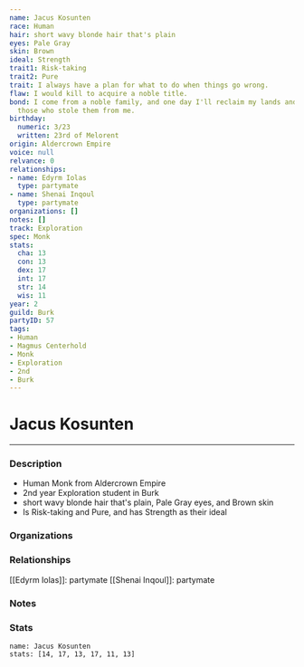 ```yaml
---
name: Jacus Kosunten
race: Human
hair: short wavy blonde hair that's plain
eyes: Pale Gray
skin: Brown
ideal: Strength
trait1: Risk-taking
trait2: Pure
trait: I always have a plan for what to do when things go wrong.
flaw: I would kill to acquire a noble title.
bond: I come from a noble family, and one day I'll reclaim my lands and title from
  those who stole them from me.
birthday:
  numeric: 3/23
  written: 23rd of Melorent
origin: Aldercrown Empire
voice: null
relvance: 0
relationships:
- name: Edyrm Iolas
  type: partymate
- name: Shenai Inqoul
  type: partymate
organizations: []
notes: []
track: Exploration
spec: Monk
stats:
  cha: 13
  con: 13
  dex: 17
  int: 17
  str: 14
  wis: 11
year: 2
guild: Burk
partyID: 57
tags:
- Human
- Magmus Centerhold
- Monk
- Exploration
- 2nd
- Burk
---
```

# Jacus Kosunten
---
### Description
- Human Monk from Aldercrown Empire
- 2nd year Exploration student in Burk
- short wavy blonde hair that's plain, Pale Gray eyes, and Brown skin
- Is Risk-taking and Pure, and has Strength as their ideal

### Organizations

### Relationships
[[Edyrm Iolas]]: partymate
[[Shenai Inqoul]]: partymate

### Notes

### Stats
```statblock
name: Jacus Kosunten
stats: [14, 17, 13, 17, 11, 13]
```